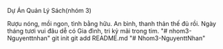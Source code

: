 Dự Án Quản Lý Sách(nhóm 3)


Rượu nóng, mồi ngon, tình bằng hữu.
An bình, thanh thản thế đủ rồi.
Ngày tháng tươi vui đâu dễ có
Gia đình, tri kỷ mãi trong tim.
"# nhom3-Nguyenttnhan"  git init git add README.md
"# Nhom3-NguyenttNhan" 
